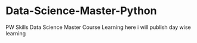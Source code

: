 # Data-Science-Master-Python
PW Skills Data Science Master Course Learning here i will publish day wise learning 
